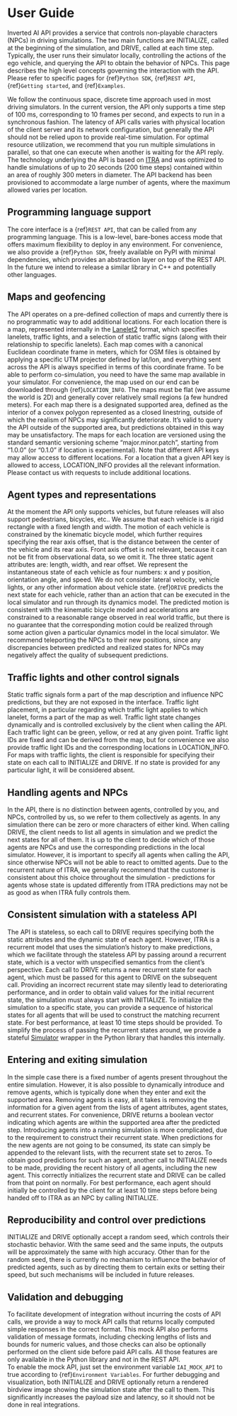 # User Guide

Inverted AI API provides a service that controls non-playable characters (NPCs) in driving simulations. The two main
functions are INITIALIZE, called at the beginning of the simulation, and DRIVE, called at each time step. Typically, the
user runs their simulator locally, controlling the actions of the ego vehicle, and querying the API to obtain the
behavior of NPCs. This page describes the high level concepts governing the interaction with the API. Please refer to
specific pages for {ref}`Python SDK`, {ref}`REST API`, {ref}`Getting started`, and {ref}`Examples`.

We follow the continuous space, discrete time approach used in most driving simulators. In the current version, the API
only supports a time step of 100 ms, corresponding to 10 frames per second, and expects to run in a synchronous
fashion. The latency of API calls varies with physical location of the client server and its network configuration,
but generally the API should not be relied upon to provide real-time simulation. For optimal resource utilization,
we recommend that you run multiple simulations in parallel, so that one can execute when another is waiting for the
API reply. The technology underlying the API is based on [ITRA](https://arxiv.org/abs/2104.11212) and was optimized to
handle simulations of up to
20 seconds (200 time steps) contained within an area of roughly 300 meters in diameter. The API backend has been
provisioned to accommodate a large number of agents, where the maximum allowed varies per location.

## Programming language support
The core interface is a {ref}`REST API`, that can be called from any programming language. This is a low-level,
bare-bones access mode that offers maximum flexibility to deploy in any environment.
For convenience, we also provide a {ref}`Python SDK`, freely available on PyPI with minimal dependencies, which
provides an abstraction layer on top of the REST API. In the future we intend to release a similar library in C++ and
potentially other languages.

## Maps and geofencing
The API operates on a pre-defined collection of maps and currently there is no programmatic way to add additional
locations. For each location there is a map, represented internally in the
[Lanelet2](https://github.com/fzi-forschungszentrum-informatik/Lanelet2) format, which specifies
lanelets, traffic lights, and a selection of static traffic signs (along with their relationship to specific lanelets).
Each map comes with a canonical Euclidean coordinate frame in meters, which for OSM files is obtained by applying a
specific UTM projector defined by lat/lon, and everything sent across the API is always specified in terms of this
coordinate frame. To be able to perform co-simulation, you need to have the same map available in your simulator. For
convenience, the map used on our end can be downloaded through {ref}`LOCATION_INFO`.
The maps must be flat (we assume the world is 2D) and generally cover relatively small regions (a few hundred meters).
For each map there is a designated supported area, defined as the interior of a convex polygon represented as a closed
linestring, outside of which the realism of NPCs may significantly deteriorate. It’s valid to query the API outside of
the supported area, but predictions obtained in this way may be unsatisfactory.
The maps for each location are versioned using the standard semantic versioning scheme “major.minor.patch”, starting
from “1.0.0” (or “0.1.0” if location is experimental).
Note that different API keys may allow access to different locations. For a location that a given API key is allowed to
access, LOCATION_INFO provides all the relevant information. Please contact us with requests to include additional
locations.

## Agent types and representations
At the moment the API only supports vehicles, but future releases will also support pedestrians, bicycles, etc.. We
assume that each vehicle is a rigid rectangle with a fixed length and width. The motion of each vehicle is constrained
by the kinematic bicycle model, which further requires specifying the rear axis offset, that is the distance between the
center of the vehicle and its rear axis. Front axis offset is not relevant, because it can not be fit from observational
data, so we omit it. The three static agent attributes are: length, width, and rear offset.
We represent the instantaneous state of each vehicle as four numbers: x and y position, orientation angle, and speed. We
do not consider lateral velocity, vehicle lights, or any other information about vehicle state.
{ref}`DRIVE` predicts the next state for each vehicle, rather than an action that can be executed in the local simulator
and run through its dynamics model. The predicted motion is consistent with the kinematic bicycle model and
accelerations are constrained to a reasonable range observed in real world traffic, but there is no guarantee that the
corresponding motion could be realized through some action given a particular dynamics model in the local simulator. We
recommend teleporting the NPCs to their new positions, since any discrepancies between predicted and realized states for
NPCs may negatively affect the quality of subsequent predictions.

## Traffic lights and other control signals
Static traffic signals form a part of the map description and influence NPC predictions, but they are not exposed in the
interface. Traffic light placement, in particular regarding which traffic light applies to which lanelet, forms a part
of the map as well. Traffic light state changes dynamically and is controlled exclusively by the client when calling the
API. Each traffic light can be green, yellow, or red at any given point. Traffic light IDs are fixed and can be derived
from the map, but for convenience we also provide traffic light IDs and the corresponding locations in LOCATION_INFO.
For maps with traffic lights, the client is responsible for specifying their state on each call to INITIALIZE and DRIVE.
If no state is provided for any particular light, it will be considered absent.

## Handling agents and NPCs
In the API, there is no distinction between agents, controlled by you, and NPCs, controlled by us, so we refer to them
collectively as agents. In any simulation there can be zero or more characters of either kind. When calling DRIVE, the
client needs to list all agents in simulation and we predict the next states for all of them. It is up to the client to
decide which of those agents are NPCs and use the corresponding predictions in the local simulator. However, it is
important to specify all agents when calling the API, since otherwise NPCs will not be able to react to omitted agents.
Due to the recurrent nature of ITRA, we generally recommend that the customer is consistent about this choice throughout
the simulation - predictions for agents whose state is updated differently from ITRA predictions may not be as good as
when ITRA fully controls them.

## Consistent simulation with a stateless API
The API is stateless, so each call to DRIVE requires specifying both the static attributes and the dynamic state of each
agent. However, ITRA is a recurrent model that uses the simulation’s history to make predictions, which we facilitate
through the stateless API by passing around a recurrent state, which is a vector with unspecified semantics from the
client’s perspective. Each call to DRIVE returns a new recurrent state for each agent, which must be passed for this
agent to DRIVE on the subsequent call. Providing an incorrect recurrent state may silently lead to deteriorating
performance, and in order to obtain valid values for the initial recurrent state, the simulation must always start with
INITIALIZE. To initialize the simulation to a specific state, you can provide a sequence of historical states for all
agents that will be used to construct the matching recurrent state. For best performance, at least 10 time steps should
be provided.
To simplify the process of passing the recurrent states around, we provide a stateful [Simulator]() wrapper in the
Python library that handles this internally.

## Entering and exiting simulation
In the simple case there is a fixed number of agents present throughout the entire simulation. However, it is also
possible to dynamically introduce and remove agents, which is typically done when they enter and exit the supported
area. Removing agents is easy, all it takes is removing the information for a given agent from the lists of agent
attributes, agent states, and recurrent states. For convenience, DRIVE returns a boolean vector indicating which agents
are within the supported area after the predicted step.
Introducing agents into a running simulation is more complicated, due to the requirement to construct their recurrent
state. When predictions for the new agents are not going to be consumed, its state can simply be appended to the
relevant lists, with the recurrent state set to zeros. To obtain good predictions for such an agent, another call to
INITIALIZE needs to be made, providing the recent history of all agents, including the new agent. This correctly
initializes the recurrent state and DRIVE can be called from that point on normally. For best performance, each agent
should initially be controlled by the client for at least 10 time steps before being handed off to ITRA as an NPC by
calling INITIALIZE.

## Reproducibility and control over predictions
INITIALIZE and DRIVE optionally accept a random seed, which controls their stochastic behavior. With the same seed and
the same inputs, the outputs will be approximately the same with high accuracy.
Other than for the random seed, there is currently no mechanism to influence the behavior of predicted agents, such as
by directing them to certain exits or setting their speed, but such mechanisms will be included in future releases.

## Validation and debugging
To facilitate development of integration without incurring the costs of API calls, we provide a way to mock API calls that
returns locally computed simple responses in the correct format. This mock API also performs validation of message
formats, including checking lengths of lists and bounds for numeric values, and those checks can also be optionally
performed on the client side before paid API calls. All those features are only available in the Python library and not
in the REST API.  
To enable the mock API, just set the environment variable `IAI_MOCK_API` to true according to {ref}`Environment Variables`.
For further debugging and visualization, both INITIALIZE and DRIVE optionally return a rendered birdview image showing
the simulation state after the call to them. This significantly increases the payload size and latency, so it should not
be done in real integrations.
